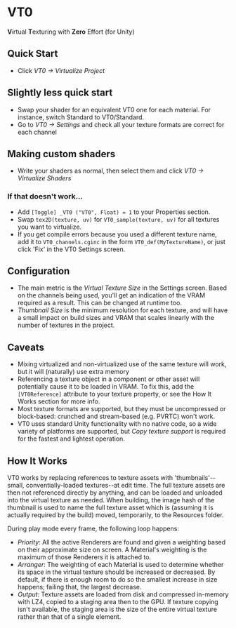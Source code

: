 # VT0
**V**irtual **T**exturing with **Zero** Effort (for Unity)

## Quick Start

* Click *VT0 -> Virtualize Project*

## Slightly less quick start

* Swap your shader for an equivalent VT0 one for each material. For instance, switch Standard to VT0/Standard.
* Go to *VT0 -> Settings* and check all your texture formats are correct for each channel

## Making custom shaders

* Write your shaders as normal, then select them and click *VT0 -> Virtualize Shaders*

### If that doesn't work...

* Add `[Toggle] _VT0 ("VT0", Float) = 1` to your Properties section.
* Swap `tex2D(texture, uv)` for `VT0_sample(texture, uv)` for all textures you want to virtualize.
* If you get compile errors because you used a different texture name, add it to `VT0_channels.cginc` in the form `VT0_def(MyTextureName)`, or just click 'Fix' in the VT0 Settings screen.

## Configuration

* The main metric is the *Virtual Texture Size* in the Settings screen. Based on the channels being used, you'll get an indication of the VRAM required as a result. This can be changed at runtime too.
* *Thumbnail Size* is the minimum resolution for each texture, and will have a small impact on build sizes and VRAM that scales linearly with the number of textures in the project.

## Caveats

* Mixing virtualized and non-virtualized use of the same texture will work, but it will (naturally) use extra memory
* Referencing a texture object in a component or other asset will potentially cause it to be loaded in VRAM. To fix this, add the `[VT0Reference]` attribute to your texture property, or see the How It Works section for more info.
* Most texture formats are supported, but they must be uncompressed or block-based: crunched and stream-based (e.g. PVRTC) won't work.
* VT0 uses standard Unity functionality with no native code, so a wide variety of platforms are supported, but *Copy texture support* is required for the fastest and lightest operation.

## How It Works

VT0 works by replacing references to texture assets with 'thumbnails'--small, conventially-loaded textures--at edit time. The full texture assets are then not referenced directly by anything, and can be loaded and unloaded into the virtual texture as needed. When building, the image hash of the thumbnail is used to name the full texture asset which is (assuming it is actually required by the build) moved, temporarily, to the Resources folder.

During play mode every frame, the following loop happens:
* *Priority*: All the active Renderers are found and given a weighting based on their approximate size on screen. A Material's weighting is the maximum of those Renderers it is attached to.
* *Arranger*: The weighting of each Material is used to determine whether its space in the virtual texture should be increased or decreased. By default, if there is enough room to do so the smallest increase in size happens; failing that, the largest decrease.
* *Output*: Texture assets are loaded from disk and compressed in-memory with LZ4, copied to a staging area then to the GPU. If texture copying isn't available, the staging area is the size of the entire virtual texture rather than that of a single element.
